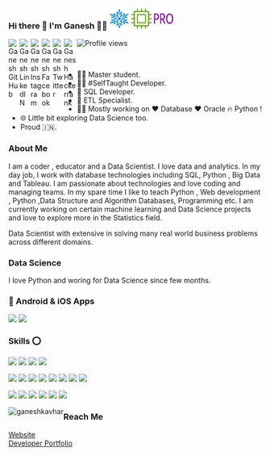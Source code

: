 ### Hi there 👋 I'm Ganesh 🙋‍♂️       <a href='https://archiveprogram.github.com/'><img src='https://raw.githubusercontent.com/acervenky/animated-github-badges/master/assets/acbadge.gif' width='40' height='40'></a> <a href='https://docs.github.com/en/developers'><img src='https://raw.githubusercontent.com/acervenky/animated-github-badges/master/assets/devbadge.gif' width='40' height='40'></a> <a href='https://github.com/pricing'><img src='https://raw.githubusercontent.com/acervenky/animated-github-badges/master/assets/pro.gif' width='40' height='40'></a>


<a href="https://www.github.com/ganeshkavhar/">
  <img align="left" alt="Ganesh GitHub " width="22px" src="https://raw.githubusercontent.com/hiverkiya/hiverkiya/master/images/github.svg" />
</a>
<a href="https://www.linkedin.com/in/ganeshkavhar/">
  <img align="left" alt="Ganesh LinkedIN" width="22px" src="https://raw.githubusercontent.com/hiverkiya/hiverkiya/master/images/linkedin.svg" />
</a> 
<a href="https://www.instagram.com/ganeshkavhar/">
  <img align="left" alt="Ganesh  Instagram" width="22px" src="https://raw.githubusercontent.com/hiverkiya/hiverkiya/master/images/instagram.svg" />
</a>
<a href="https://www.facebook.com/ganeshkavhar/">
  <img align="left" alt="Ganesh  Facebook " width="22px" src="https://raw.githubusercontent.com/hiverkiya/hiverkiya/master/images/facebook.svg" />
</a>
<a href="https://www.twitter.com/kavharg/">
  <img align="left" alt="Ganesh Twitter " width="22px" src="https://raw.githubusercontent.com/hiverkiya/hiverkiya/master/images/twitter.svg" />
</a>

<a href="https://www.hackerrank.com/ganeshkavhar">
  <img align="left" alt="Ganesh Hackerrank " width="26px" src="https://upload.wikimedia.org/wikipedia/commons/6/65/HackerRank_logo.png"/>
</a>

![Profile views](https://gpvc.arturio.dev/ganeshkavhar) 


</br>

<!--
**ganeshkavhar/ganeshkavhar** is a ✨ _special_ ✨ repository because its `README.md` (this file) appears on your GitHub profile.

Here are some ideas to get you started: 
-->
 
- 👨‍🎓  Master student.
- 👨‍💻 #SelfTaught Developer.
- 📱 SQL Developer.
- 📱 ETL Specialist.
- 👨‍💻 Mostly working on ❤️ Database  ❤️ Oracle 🔥 Python !
- 🌐 Little bit exploring Data Science too.
- Proud 🇮🇳.


### About Me
I am a coder , educator and a Data Scientist. I love data and analytics. In my day job, I work with database technologies including SQL, Python  , Big Data and Tableau. I am passionate about technologies and love coding and managing teams. In my spare time I like to teach Python , Web development , Python ,Data Structure and Algorithm  Databases, Programming etc. I am currently working on certain machine learning and Data Science projects and love to explore more in the Statistics field.

Data Scientist with extensive  in solving many real world business problems across different domains.

### Data Science 
I love Python and woring for Data Science since few months.

### 📱 Android & iOS Apps
<code><a href="https://play.google.com/store/apps/dev?id=8393030826598083311" target="_blank"><img height="50" src="https://www.vectorlogo.zone/logos/google_play/google_play-ar21.svg"></a></code>
<code><a href="" target="_blank"><img height="50" src="https://www.vectorlogo.zone/logos/apple_appstore/apple_appstore-ar21.svg"></a></code>

### Skills ⭕
<code><img height="48" src="https://firebasestorage.googleapis.com/v0/b/github--images.appspot.com/o/Github%20images%2F25231.svg?alt=media&token=ef2be627-04a6-4f80-afba-bf224281d35a"></code>
<code><img height="48" src="https://www.rlogical.com/wp-content/uploads/2019/05/android.png"></code>
<code><img height="48" src="https://p7.hiclipart.com/preview/237/686/510/html-css-design-and-build-web-sites-responsive-web-design-web-development-cascading-style-sheets-technical-application.jpg"></code>
<code><img height="60" src="https://i.pinimg.com/originals/06/bc/e8/06bce81285badba0c3becd273ca67f95.png"></code>


<code><img height="48" src="https://cdn.worldvectorlogo.com/logos/visual-studio-code-1.svg"></code>
<code><img height="50" src="https://cdn.freebiesupply.com/logos/thumbs/2x/c-logo.png"></code>
<code><img height="47" src="https://hackernoon.com/hn-images/1*rW03Wtue71AKfxnx6XN_iQ.png"></code>
<code><img height="43" src="https://www.defactoinfotech.com/wp-content/uploads/2018/04/pOWERbi-png.png"></code>
<code><img height="60" src="https://abutua.com/images/cabutua03.png"></code>
<code><img height="48" src="https://upload.wikimedia.org/wikipedia/commons/thumb/c/c3/Python-logo-notext.svg/1200px-Python-logo-notext.svg.png"></code>
<code><img height="53" src="https://img.icons8.com/color/452/mongodb.png"></code>
<code><img height="60" src="https://pluralsight2.imgix.net/paths/images/angular-14a0f6532f.png"></code>


<code><img height="50" src="https://upload.wikimedia.org/wikipedia/commons/thumb/e/ed/Pandas_logo.svg/1200px-Pandas_logo.svg.png"></code>
<code><img height="50" src="https://user-images.githubusercontent.com/1217238/65354639-dd928f80-dba4-11e9-833b-bc3e8c6a737d.png"></code>
<code><img height="50" src="https://cdn-images-1.medium.com/max/1024/1*-QTg-_71YF0SVshMEaKZ_g.png"></code>
<code><img height="50" src="https://spin.atomicobject.com/wp-content/uploads/20180917161630/flask.png"></code>
<code><img height="50" src="https://miro.medium.com/max/600/0*LZQf7b4u8f97izwV.png"></code>
<code><img height="50" src="https://encrypted-tbn0.gstatic.com/images?q=tbn%3AANd9GcSxluFBnLXSCS5mSKudPHyQy0P3ugmwHYixMg&usqp=CAU"></code>

<p><img align="left" src="https://github-readme-stats.vercel.app/api/top-langs/?username=ganeshkavhar&layout=compact" alt="ganeshkavhar" /></p>


### Reach Me

[Website](https://about.me/ganeshkavhar) </br>
[Developer Portfolio](https://sourcerer.io/ganeshkavhar)

